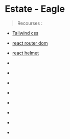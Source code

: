 # Estate - Eagle

> Recourses : 

- [Tailwind css](https://tailwindcss.com/docs/guides/vite)
- [react router dom](https://reactrouter.com/en/main/start/tutorial)
- [react helmet](https://www.npmjs.com/package/react-helmet-async)


- [](https://react-icons.github.io/react-icons/)
- [](https://swiperjs.com/get-started)
- [](https://www.npmjs.com/package/react-type-animation)
- [](https://react-hook-form.com/get-started)
- [](https://https://firebase.google.com/)
- [](https://fkhadra.github.io/react-toastify/installation)
- [](https://github.com/davidhu2000/react-spinners)
- [](https://react-leaflet.js.org/docs/start-installation/)
